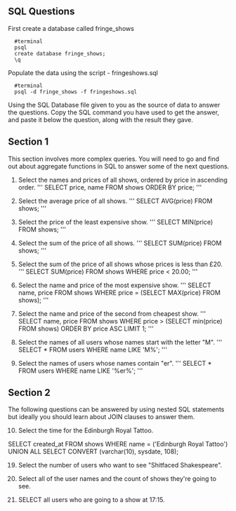 ## SQL Questions

First create a database called fringe_shows
```
  #terminal
  psql
  create database fringe_shows;
  \q
```

Populate the data using the script - fringeshows.sql
```
  #terminal
  psql -d fringe_shows -f fringeshows.sql
```

Using the SQL Database file given to you as the source of data to answer the questions.  Copy the SQL command you have used to get the answer, and paste it below the question, along with the result they gave.



## Section 1

  This section involves more complex queries.  You will need to go and find out about aggregate functions in SQL to answer some of the next questions.

  1. Select the names and prices of all shows, ordered by price in ascending order.
  '''
  SELECT price, name FROM shows ORDER BY price;
  '''

  10. Select the average price of all shows.
  '''
  SELECT AVG(price) FROM shows;
  '''

  11. Select the price of the least expensive show.
  '''
  SELECT MIN(price) FROM shows;
  '''

  12. Select the sum of the price of all shows.
  '''
  SELECT SUM(price) FROM shows;
  '''

  13. Select the sum of the price of all shows whose prices is less than £20.
  '''
  SELECT SUM(price) FROM shows WHERE price < 20.00;
  '''

  14. Select the name and price of the most expensive show.
  '''
  SELECT name, price FROM shows WHERE price = (SELECT MAX(price) FROM shows);
  '''

  15. Select the name and price of the second from cheapest show.
  '''
  SELECT name, price FROM shows WHERE price > (SELECT min(price) FROM shows) ORDER BY price ASC LIMIT 1;
  '''

  16. Select the names of all users whose names start with the letter "M".
  '''
  SELECT * FROM users WHERE name LIKE 'M%';
  '''

  17. Select the names of users whose names contain "er".
  '''
  SELECT * FROM users WHERE name LIKE '%er%';
  '''


## Section 2

  The following questions can be answered by using nested SQL statements but ideally you should learn about JOIN clauses to answer them.

  10. Select the time for the Edinburgh Royal Tattoo.


  SELECT created_at FROM shows WHERE name = ('Edinburgh Royal Tattoo')
  UNION ALL
  SELECT CONVERT (varchar(10), sysdate, 108);

  19. Select the number of users who want to see "Shitfaced Shakespeare".

  20. Select all of the user names and the count of shows they're going to see.

  21. SELECT all users who are going to a show at 17:15.
